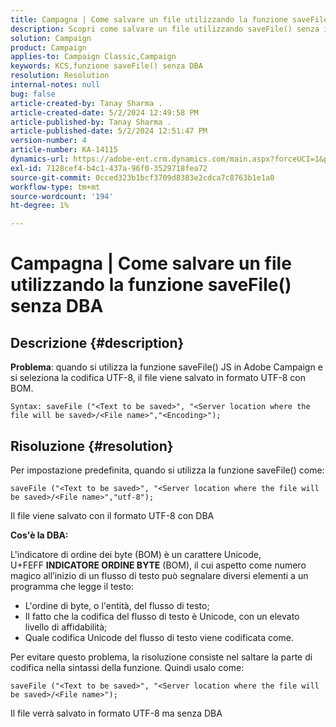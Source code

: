 ```yaml
---
title: Campagna | Come salvare un file utilizzando la funzione saveFile() senza DBA
description: Scopri come salvare un file utilizzando saveFile() senza il formato BOM.
solution: Campaign
product: Campaign
applies-to: Campaign Classic,Campaign
keywords: KCS,funzione saveFile() senza DBA
resolution: Resolution
internal-notes: null
bug: false
article-created-by: Tanay Sharma .
article-created-date: 5/2/2024 12:49:58 PM
article-published-by: Tanay Sharma .
article-published-date: 5/2/2024 12:51:47 PM
version-number: 4
article-number: KA-14115
dynamics-url: https://adobe-ent.crm.dynamics.com/main.aspx?forceUCI=1&pagetype=entityrecord&etn=knowledgearticle&id=6dcb1778-8208-ef11-9f8a-6045bd026dc7
exl-id: 7128cef4-b4c1-437a-96f0-3529718fea72
source-git-commit: 0cced323b1bcf3709d8383e2cdca7c8763b1e1a0
workflow-type: tm+mt
source-wordcount: '194'
ht-degree: 1%

---
```


# Campagna | Come salvare un file utilizzando la funzione saveFile() senza DBA

## Descrizione {#description}


<b>Problema</b>: quando si utilizza la funzione saveFile() JS in Adobe Campaign e si seleziona la codifica UTF-8, il file viene salvato in formato UTF-8 con BOM.


```
Syntax: saveFile ("<Text to be saved>", "<Server location where the file will be saved>/<File name>","<Encoding>");
```



## Risoluzione {#resolution}


Per impostazione predefinita, quando si utilizza la funzione saveFile() come:


```
saveFile ("<Text to be saved>", "<Server location where the file will be saved>/<File name>","utf-8");
```


Il file viene salvato con il formato UTF-8 con DBA

<b>Cos&#39;è la DBA: </b>

L&#39;indicatore di ordine dei byte (BOM) è un carattere Unicode, U+FEFF <b>INDICATORE ORDINE BYTE</b> (BOM), il cui aspetto come numero magico all’inizio di un flusso di testo può segnalare diversi elementi a un programma che legge il testo:

- L&#39;ordine di byte, o l&#39;entità, del flusso di testo;
- Il fatto che la codifica del flusso di testo è Unicode, con un elevato livello di affidabilità;
- Quale codifica Unicode del flusso di testo viene codificata come.


Per evitare questo problema, la risoluzione consiste nel saltare la parte di codifica nella sintassi della funzione. Quindi usalo come:


```
saveFile ("<Text to be saved>", "<Server location where the file will be saved>/<File name>");
```


Il file verrà salvato in formato UTF-8 ma senza DBA
